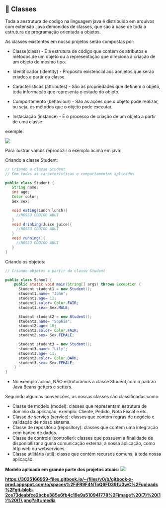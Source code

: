 ## 📌 Classes 

Toda a aestrutura de codigo na linguagem java é distribuido em arquivos com extensão .java demonidos de classes, que são a base de toda a estrutura de programação orientada a objetos.

As classes existentes em nosso projetos serão compostas por:        

* Classe(class) - É a estrutura de código que contém os atributos e métodos de um objeto ou a representação que direciona a criação de um objeto de mesmo tipo. 

* Identificador (identity) - Proposito existencial aos aonjetos que serão criados a partir da classe.

* Caracteristicas (attributes) - São as propriedades que definem o objeto, toda informação que representa o estado do objeto.

* Comportamento (behaviour) - São as ações que o objeto pode realizar, ou seja, os métodos que o objeto pode executar.

* Instaciação (instance) - É o processo de criação de um objeto a partir de uma classe.

exemple:

 <img src="https://3025166959-files.gitbook.io/~/files/v0/b/gitbook-x-prod.appspot.com/o/spaces%2FjFR9F4NToQ6FD39fU3wC%2Fuploads%2Fgit-blob-0c95c1d29336e1a2c8924f914cbab3dd38077990%2Fimage%20(9)%20(1)%20(1)%20(1).png?alt=media">

 Para ilustrar vamos reprodozir o exemplo acima em java:

Criando a classe Student:
 ~~~~java
 // Criando a classe Student
// Com todas as características e compartamentos aplicados

public class Student {
    String name;
    int age;
    Color color;
    Sex sex;

    void eating(Lunch lunch){
      //NOSSO CÓDIGO AQUI
    }
    void drinking(Juice juice){
      //NOSSO CÓDIGO AQUI
    }
    void running(){
      //NOSSO CÓDIGO AQUI
    }
}
~~~~
 
Criando os objetos: 
~~~~java	
// Criando objetos a partir da classe Student

public class School {
    public static void main(String[] args) throws Exception {
      Student student1 = new Student();
      student1.name= "John";
      student1.age= 12;
      student1.color= Color.FAIR;
      student1.sex= Sex.MALE;

      Student student2 = new Student();
      student2.name= "Sophia";
      student2.age= 10;
      student2.color= Color.FAIR;
      student2.sex= Sex.FEMALE;

      Student student3 = new Student();
      student3.name= "Lily";
      student3.age= 11;
      student3.color= Color.DARK;
      student3.sex= Sex.FEMALE;
    }
}
~~~~

* No exemplo acima, NÃO estruturamos a classe Student,com o padrão Java Beans getters e setters.

Seguindo algumas convenções, as nossas classes são classificadas como:
* Classe de modelo (model): classes que representam estrutura de domínio da aplicação, exemplo: Cliente, Pedido, Nota Fiscal e etc.
* Classe de serviço (service): classes que contém regras de negócio e validação de nosso sistema.
* Classe de repositório (repository): classes que contém uma integração com banco de dados.
* Classe de controle (controller): classes que possuem a finalidade de disponibilizar alguma comunicação externa, à nossa aplicação, como http web ou webservices.
* Classe utilitária (util): classe que contém recursos comuns, à toda nossa aplicação.

**Modelo aplicado em grande parte dos projetos atuais:**
<img src="https://3025166959-files.gitbook.io/~/files/v0/b/gitbook-x-prod.appspot.com/o/spaces%2FjFR9F4NToQ6FD39fU3wC%2Fuploads%2Fgit-blob-2ce73deabfce2bcbe385e6fb4c19e9a510941778%2Fimage%20(7)%20(1)%20(1).png?alt=media">

**https://3025166959-files.gitbook.io/~/files/v0/b/gitbook-x-prod.appspot.com/o/spaces%2FjFR9F4NToQ6FD39fU3wC%2Fuploads%2Fgit-blob-2ce73deabfce2bcbe385e6fb4c19e9a510941778%2Fimage%20(7)%20(1)%20(1).png?alt=media**
